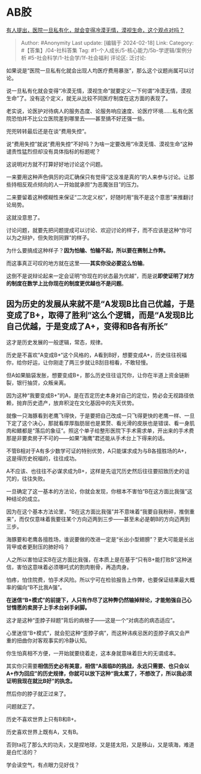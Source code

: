 # AB胶
[有人提出，医院一旦私有化，就会变得冷漠无情，漠视生命，这个观点对吗？](https://www.zhihu.com/question/548190850/answer/3399238133)

> Author: #Anonymity
> Last update: [编辑于 2024-02-18]
> Link:
> Category: #【答集】/04-社科答集
> Tag:  #1-个人成长/5-核心能力/5b-学逻辑/案例分析 #5-社会科学/1-社会学/1f-社会福利 
> 评论区:
> 泛讨论:

如果说是“医院一旦私有化就会出现人均医疗费用暴涨”，那么这个议题尚属可以讨论。

说一旦私有化就会变得“冷漠无情，漠视生命”就要定义一下何谓“冷漠无情，漠视生命”了。没有这个定义，就无从比较不同医疗制度在这方面的表现了。

老实说，论医护对待病人的服务态度、论服务响应速度、论医疗环境……私有化医院恐怕并不比公立医院差到哪里去——甚至搞不好还强一些。

兜兜转转最后还是在谈“费用失控”。

说“费用失控”就说“费用失控”不好吗？为啥一定要改用“冷漠无情、漠视生命“这种谴责性猛烈但却没有具体指标的标题呢？

这说明对方就不打算好好地讨论这个问题。

一来要用这种声色俱厉的词汇确保只有觉得“这没准是真的”的人来参与讨论。让那些持相反观点倾向的人一开始就承担“为恶魔张目”的压力。

二来要留着这种模糊性来保证“二次定义权”，好随时用“我不是这个意思”来推翻讨论局势。

这就没意思了。

讨论问题，就要先把问题提成可以讨论、欢迎讨论的样子，而不应该是这种“你可以为之辩护，但失败则同罪”的样子。

为什么要搞成这种样子？**因为怕输、怕输不起，所以要在赛制上作弊。**

而这事真正可叹的地方就在这里——**其实你没必要这么怕输**。

这倒不是说辩论起来一定会证明“你现在的状态最为优越”，而是说**即使证明了对方的制度在数学上比你现在的制度更优越也不是问题**。

## **因为历史的发展从来就不是“A发现B比自己优越，于是变成了B+，取得了胜利”这么个逻辑，而是“A发现B比自己优越，于是变成了A+，变得和B各有所长”** ##

这才是历史发展的一般逻辑，常态，规律。

历史是不喜欢“A变成B+“这个风格的，A看到B好，想要变成A+，历史往往祝福你，给你好运，让你刚走了两三步就让B刮目相看，不敢轻慢。

但A如果脑袋发胀，想要变成B+，那么历史往往诅咒你，让你在半道上资金链断裂，银行抽贷，众叛亲离。

因为这种“我要变成B+”的A，是在否定历史本身对自己的定位，势必会无视路径依赖，抛弃历史遗产，放弃积淀在文化基因中的先天优势。

就像一只海豚看到老鹰飞得快，于是要把自己改成一只飞得更快的老鹰一样、一旦下定了这个决心，那就看厚厚脂肪层也是累赘、看光滑的皮肤也是错误、看一身肌肉和鳍都是“落后的象征”。照这个单子给整形医院下手术需求单，开出来的手术费那是非要卖房子不可的——如果“海鹰”君还能从手术台上下得来的话。

不管B相对于A有多少数学可证的特别优势，A只能谋求成为与B各擅胜场的A+，这是得历史祝福的，往往成功。

A不应该、也往往不必谋求成为B+，这样是先诅咒历史然后往往要招致历史的诅咒的，往往失败。

一旦确定了这一基本的方法论，你就会发现，你根本不害怕“B在这方面比我强”这种结论的成立。

因为在这个基本方法论里，“B在这方面比我强”并不意味着“我要自我粉碎，推倒重来”，而仅仅意味着我要往某个方向迈两到三步——甚至未必是朝B的方向迈两到三步。

海豚要和老鹰各擅胜场，谁说要做的改进一定是“长出小型翅膀”？更大可能是长出背甲或者更耐压的肺好吗？

人之所以害怕证实B在这方面比我强，在本质上是在基于“只有B+能打败B”这种迷信，害怕这意味着必须哪吒式的割肉剔骨，再造肉身。

怕疼，怕住院费，怕手术风险。所以宁可在检验报告上作弊，也要保证结果最大概率的偏向“B不比我A强”。

**在迷信“B+模式”的前提下，人只有作尽了这种弊仍然输掉辩论，才能勉强自己心甘情愿的卖房子上手术台剁手剁脚。**

这才是这种“歪脖子辩题”背后的病根子——这是一个“对病态的病态适应”。

心里迷信“B+模式”，就会犯这种“歪脖子病”，而这种讳疾忌医的歪脖子病又会严重的扭曲你对客观事实的冷静认知。

你生怕真相不方便，一开始就要绕着走，这本身就意味着巨大的无谓成本。

其实你只需要**相信历史必有美意，相信“A面临B的挑战，永远只需要、也只会以A+作为回应”的历史规律，你就可以放下这种“我太累了，不想改了，所以我必须证明我现在就比B好”的执念。**

然后你的脖子就正过来了。

问题就正了。

历史不喜欢世界上只有B和B+。

历史喜欢世界上既有A，又有B。

否则ta花了那么大的功夫，又是捏地球，又是搓太阳，又是移山，又是填海，难道是白忙活的？

学会读空气，有点眼力见好伐？
